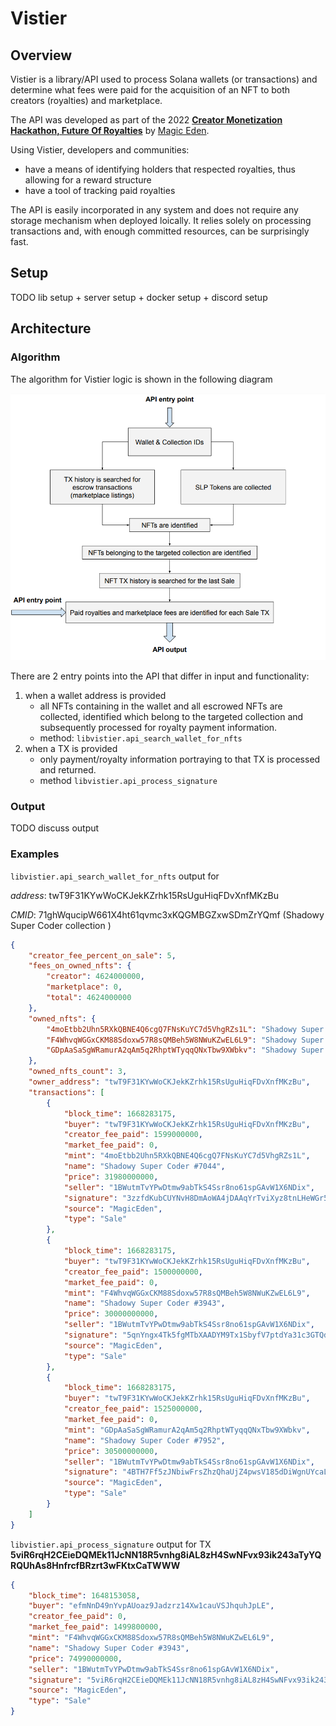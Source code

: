 # Vistier

## Overview
Vistier is a library/API used to process Solana wallets (or transactions) 
and determine what fees were paid for the acquisition of an NFT to
both creators (royalties) and marketplace.

The API was developed as part of the 2022 **[Creator Monetization Hackathon,
Future Of Royalties](https://gitcoin.co/issue/29544)** by [Magic Eden](https://magiceden.io/).

Using Vistier, developers and communities:
- have a means of identifying holders that respected royalties,
thus allowing for a reward structure 
- have a tool of tracking paid royalties

The API is easily incorporated in any system and does not require any storage mechanism when deployed loically.
It relies solely on processing transactions and, with enough committed resources, 
can be surprisingly fast.

## Setup

TODO lib setup + server setup + docker setup + discord setup

## Architecture

### Algorithm
The algorithm for Vistier logic is shown in the following diagram

![img](resources/vistier-algorithm-white.png)

There are 2 entry points into the API that differ in input and functionality:
1. when a wallet address is provided
   - all NFTs containing in the wallet and all escrowed NFTs are collected, 
identified which belong to the targeted collection and subsequently processed for royalty payment information.
   - method: `libvistier.api_search_wallet_for_nfts`
2. when a TX is provided
   - only payment/royalty information portraying to that TX is processed and returned.
   - method `libvistier.api_process_signature`

### Output

TODO discuss output

### Examples

`libvistier.api_search_wallet_for_nfts` output for

_address_: twT9F31KYwWoCKJekKZrhk15RsUguHiqFDvXnfMKzBu 

_CMID_: 71ghWqucipW661X4ht61qvmc3xKQGMBGZxwSDmZrYQmf (Shadowy Super Coder collection )

```json
{
    "creator_fee_percent_on_sale": 5,
    "fees_on_owned_nfts": {
        "creator": 4624000000,
        "marketplace": 0,
        "total": 4624000000
    },
    "owned_nfts": {
        "4moEtbb2Uhn5RXkQBNE4Q6cgQ7FNsKuYC7d5VhgRZs1L": "Shadowy Super Coder #7044",
        "F4WhvqWGGxCKM88Sdoxw57R8sQMBeh5W8NWuKZwEL6L9": "Shadowy Super Coder #3943",
        "GDpAaSaSgWRamurA2qAm5q2RhptWTyqqQNxTbw9XWbkv": "Shadowy Super Coder #7952"
    },
    "owned_nfts_count": 3,
    "owner_address": "twT9F31KYwWoCKJekKZrhk15RsUguHiqFDvXnfMKzBu",
    "transactions": [
        {
            "block_time": 1668283175,
            "buyer": "twT9F31KYwWoCKJekKZrhk15RsUguHiqFDvXnfMKzBu",
            "creator_fee_paid": 1599000000,
            "market_fee_paid": 0,
            "mint": "4moEtbb2Uhn5RXkQBNE4Q6cgQ7FNsKuYC7d5VhgRZs1L",
            "name": "Shadowy Super Coder #7044",
            "price": 31980000000,
            "seller": "1BWutmTvYPwDtmw9abTkS4Ssr8no61spGAvW1X6NDix",
            "signature": "3zzfdKubCUYNvH8DmAoWA4jDAAqYrTviXyz8tnLHeWGr5BXS698NF8NX7PxuuMzEVTFNX2imdWGxaDvLm7dTsghJ",
            "source": "MagicEden",
            "type": "Sale"
        },
        {
            "block_time": 1668283175,
            "buyer": "twT9F31KYwWoCKJekKZrhk15RsUguHiqFDvXnfMKzBu",
            "creator_fee_paid": 1500000000,
            "market_fee_paid": 0,
            "mint": "F4WhvqWGGxCKM88Sdoxw57R8sQMBeh5W8NWuKZwEL6L9",
            "name": "Shadowy Super Coder #3943",
            "price": 30000000000,
            "seller": "1BWutmTvYPwDtmw9abTkS4Ssr8no61spGAvW1X6NDix",
            "signature": "5qnYngx4Tk5fgMTbXAADYM9Tx1SbyfV7ptdYa31c3GTQd7aZzkDrgyep77Yb8dhxBKvkqhSwuumJcUKMM49Hh6L5",
            "source": "MagicEden",
            "type": "Sale"
        },
        {
            "block_time": 1668283175,
            "buyer": "twT9F31KYwWoCKJekKZrhk15RsUguHiqFDvXnfMKzBu",
            "creator_fee_paid": 1525000000,
            "market_fee_paid": 0,
            "mint": "GDpAaSaSgWRamurA2qAm5q2RhptWTyqqQNxTbw9XWbkv",
            "name": "Shadowy Super Coder #7952",
            "price": 30500000000,
            "seller": "1BWutmTvYPwDtmw9abTkS4Ssr8no61spGAvW1X6NDix",
            "signature": "4BTH7Ff5zJNbiwFrsZhzQhaUjZ4pwsV185dDiWgnUYcaLRGrSEB4JcLaQPmMnmVLgPy5pPWzFto4hQXAbsyTaARL",
            "source": "MagicEden",
            "type": "Sale"
        }
    ]
}
```

`libvistier.api_process_signature` output for TX __5viR6rqH2CEieDQMEk11JcNN18R5vnhg8iAL8zH4SwNFvx93ik243aTyYQRQUhAs8HnfrcfBRzrt3wFKtxCaTWWW__
```json
{
    "block_time": 1648153058,
    "buyer": "efmNnD49nYvpAUoaz9Jadzrz14Xw1cauVSJhquhJpLE",
    "creator_fee_paid": 0,
    "market_fee_paid": 1499800000,
    "mint": "F4WhvqWGGxCKM88Sdoxw57R8sQMBeh5W8NWuKZwEL6L9",
    "name": "Shadowy Super Coder #3943",
    "price": 74990000000,
    "seller": "1BWutmTvYPwDtmw9abTkS4Ssr8no61spGAvW1X6NDix",
    "signature": "5viR6rqH2CEieDQMEk11JcNN18R5vnhg8iAL8zH4SwNFvx93ik243aTyYQRQUhAs8HnfrcfBRzrt3wFKtxCaTWWW",
    "source": "MagicEden",
    "type": "Sale"
}
```





